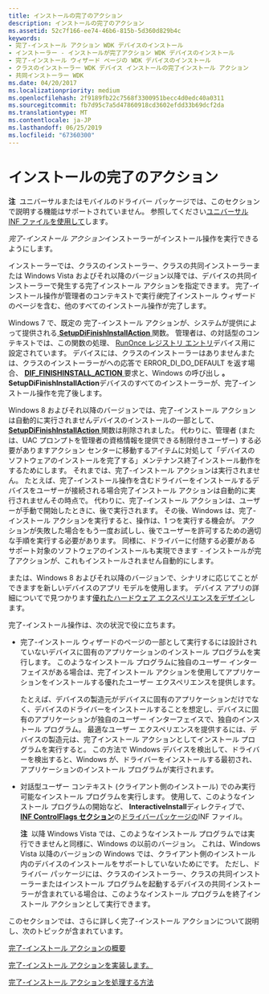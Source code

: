 ```yaml
---
title: インストールの完了のアクション
description: インストールの完了のアクション
ms.assetid: 52c7f166-ee74-46b6-815b-5d360d829b4c
keywords:
- 完了-インストール アクション WDK デバイスのインストール
- インストーラー - インストールが完了アクション WDK デバイスのインストール
- 完了-インストール ウィザード ページの WDK デバイスのインストール
- クラスのインストーラー WDK デバイス インストールの完了インストール アクション
- 共同インストーラー WDK
ms.date: 04/20/2017
ms.localizationpriority: medium
ms.openlocfilehash: 2f9189fb22c7568f3300951becc4d0edc40a0311
ms.sourcegitcommit: fb7d95c7a5d47860918cd3602efdd33b69dcf2da
ms.translationtype: MT
ms.contentlocale: ja-JP
ms.lasthandoff: 06/25/2019
ms.locfileid: "67360300"
---
```

# <a name="finish-install-actions"></a>インストールの完了のアクション


**注**  ユニバーサルまたはモバイルのドライバー パッケージでは、このセクションで説明する機能はサポートされていません。 参照してください[ユニバーサル INF ファイルを使用して](using-a-universal-inf-file.md)します。

 

*完了-インストール アクション*インストーラーがインストール操作を実行できるようにします。

インストーラーでは、クラスのインストーラー、クラスの共同インストーラーまたは Windows Vista およびそれ以降のバージョン以降では、デバイスの共同インストーラーで発生する完了インストール アクションを指定できます。 完了-インストール操作が管理者のコンテキストで実行*後*完了インストール ウィザードのページを含む、他のすべてのインストール操作が完了します。

Windows 7 で、既定の 完了-インストール アクションが、システムが提供によって提供される[ **SetupDiFinishInstallAction** ](https://docs.microsoft.com/previous-versions/windows/hardware/previsioning-framework/ff551022(v=vs.85))関数。 管理者は、の対話型のコンテキストでは、この関数の処理、 [RunOnce レジストリ エントリ](runonce-registry-key.md)デバイス用に設定されています。 デバイスには、クラスのインストーラーはありませんまたは、クラスのインストーラーがへの応答で ERROR_DI_DO_DEFAULT を返す場合、 [ **DIF_FINISHINSTALL_ACTION** ](https://docs.microsoft.com/windows-hardware/drivers/install/dif-finishinstall-action)要求と、Windows の呼び出し **。SetupDiFinishInstallAction**デバイスのすべてのインストーラーが、完了-インストール操作を完了後します。

Windows 8 およびそれ以降のバージョンでは、完了-インストール アクションは自動的に実行されませんデバイスのインストールの一部として、 [ **SetupDiFinishInstallAction** ](https://docs.microsoft.com/previous-versions/windows/hardware/previsioning-framework/ff551022(v=vs.85))関数は削除されました。 代わりに、管理者 (または、UAC プロンプトを管理者の資格情報を提供できる制限付きユーザー) する必要がありますアクション センターに移動するアイテムに対処して「デバイスのソフトウェアのインストールを完了する」メンテナンス終了インストール動作をするためにします。 それまでは、完了-インストール アクションは実行されません。 たとえば、完了-インストール操作を含むドライバーをインストールするデバイスをユーザーが接続される場合完了インストール アクションは自動的に実行されませんその時点で。 代わりに、完了-インストール アクションは、ユーザーが手動で開始したときに、後で実行されます。 その後、Windows は、完了-インストール アクションを実行すると、操作は、1 つを実行する機会が。 アクションが失敗した場合をもう一度お試しし、後でユーザーを許可するための適切な手順を実行する必要があります。 同様に、ドライバーに付随する必要があるサポート対象のソフトウェアのインストールも実現できます - インストールが完了アクションが、これもインストールされません自動的にします。

または、Windows 8 およびそれ以降のバージョンで、シナリオに応じてことができますを新しいデバイスのアプリ モデルを使用します。 デバイス アプリの詳細についてで見つかります[優れたハードウェア エクスペリエンスをデザイン](https://go.microsoft.com/fwlink/p/?linkid=227833)します。

完了-インストール操作は、次の状況で役に立ちます。

-   完了-インストール ウィザードのページの一部として実行するには設計されていないデバイスに固有のアプリケーションのインストール プログラムを実行します。 このようなインストール プログラムに独自のユーザー インターフェイスがある場合は、完了インストール アクションを使用してアプリケーションをインストールする優れたユーザー エクスペリエンスを提供します。

    たとえば、デバイスの製造元がデバイスに固有のアプリケーションだけでなく、デバイスのドライバーをインストールすることを想定し、デバイスに固有のアプリケーションが独自のユーザー インターフェイスで、独自のインストール プログラム。 最適なユーザー エクスペリエンスを提供するには、デバイスの製造元は、完了インストール アクションとしてインストール プログラムを実行すると。 この方法で Windows デバイスを検出して、ドライバーを検出すると、Windows が、ドライバーをインストールする最初され、アプリケーションのインストール プログラムが実行されます。

-   対話型ユーザー コンテキスト (クライアント側のインストール) でのみ実行可能なインストール プログラムを実行します。 使用して、このようなインストール プログラムの開始など、 **InteractiveInstall**ディレクティブで、 [ **INF ControlFlags セクション**](inf-controlflags-section.md)の[ドライバーパッケージの](driver-packages.md)INF ファイル。

    **注**  以降 Windows Vista では、このようなインストール プログラムでは実行できませんと同様に、Windows の以前のバージョン。 これは、Windows Vista 以降のバージョンの Windows では、クライアント側のインストール内のデバイスのインストールをサポートしていないためにです。 ただし、ドライバー パッケージには、クラスのインストーラー、クラスの共同インストーラーまたはインストール プログラムを起動するデバイスの共同インストーラーが含まれている場合は、このようなインストール プログラムを終了インストール アクションとして実行できます。

     

このセクションでは、さらに詳しく完了-インストール アクションについて説明し、次のトピックが含まれています。

[完了-インストール アクションの概要](overview-of-finish-install-actions.md)

[完了-インストール アクションを実装します。](implementing-finish-install-actions.md)

[完了-インストール アクションを処理する方法](how-finish-install-actions-are-processed.md)

 

 





